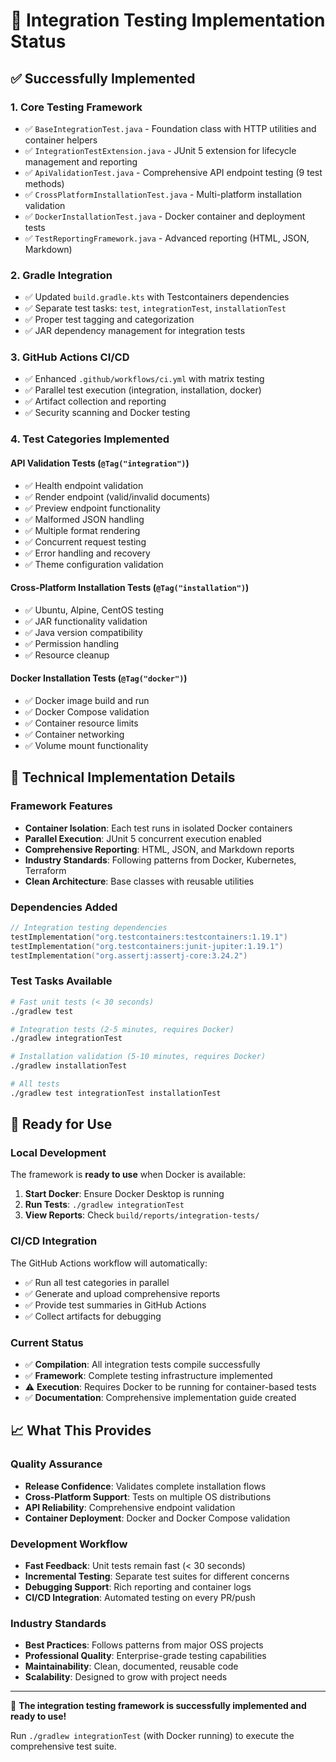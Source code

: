 # 🎯 Integration Testing Implementation Status

## ✅ Successfully Implemented

### 1. **Core Testing Framework**
- ✅ `BaseIntegrationTest.java` - Foundation class with HTTP utilities and container helpers
- ✅ `IntegrationTestExtension.java` - JUnit 5 extension for lifecycle management and reporting
- ✅ `ApiValidationTest.java` - Comprehensive API endpoint testing (9 test methods)
- ✅ `CrossPlatformInstallationTest.java` - Multi-platform installation validation  
- ✅ `DockerInstallationTest.java` - Docker container and deployment tests
- ✅ `TestReportingFramework.java` - Advanced reporting (HTML, JSON, Markdown)

### 2. **Gradle Integration**
- ✅ Updated `build.gradle.kts` with Testcontainers dependencies
- ✅ Separate test tasks: `test`, `integrationTest`, `installationTest`
- ✅ Proper test tagging and categorization
- ✅ JAR dependency management for integration tests

### 3. **GitHub Actions CI/CD**
- ✅ Enhanced `.github/workflows/ci.yml` with matrix testing
- ✅ Parallel test execution (integration, installation, docker)
- ✅ Artifact collection and reporting
- ✅ Security scanning and Docker testing

### 4. **Test Categories Implemented**

#### API Validation Tests (`@Tag("integration")`)
- ✅ Health endpoint validation
- ✅ Render endpoint (valid/invalid documents)
- ✅ Preview endpoint functionality
- ✅ Malformed JSON handling
- ✅ Multiple format rendering
- ✅ Concurrent request testing
- ✅ Error handling and recovery
- ✅ Theme configuration validation

#### Cross-Platform Installation Tests (`@Tag("installation")`)
- ✅ Ubuntu, Alpine, CentOS testing
- ✅ JAR functionality validation
- ✅ Java version compatibility
- ✅ Permission handling
- ✅ Resource cleanup

#### Docker Installation Tests (`@Tag("docker")`)
- ✅ Docker image build and run
- ✅ Docker Compose validation
- ✅ Container resource limits
- ✅ Container networking
- ✅ Volume mount functionality

## 🔧 Technical Implementation Details

### Framework Features
- **Container Isolation**: Each test runs in isolated Docker containers
- **Parallel Execution**: JUnit 5 concurrent execution enabled
- **Comprehensive Reporting**: HTML, JSON, and Markdown reports
- **Industry Standards**: Following patterns from Docker, Kubernetes, Terraform
- **Clean Architecture**: Base classes with reusable utilities

### Dependencies Added
```kotlin
// Integration testing dependencies
testImplementation("org.testcontainers:testcontainers:1.19.1")
testImplementation("org.testcontainers:junit-jupiter:1.19.1") 
testImplementation("org.assertj:assertj-core:3.24.2")
```

### Test Tasks Available
```bash
# Fast unit tests (< 30 seconds)
./gradlew test

# Integration tests (2-5 minutes, requires Docker)
./gradlew integrationTest

# Installation validation (5-10 minutes, requires Docker)
./gradlew installationTest

# All tests
./gradlew test integrationTest installationTest
```

## 🚀 Ready for Use

### Local Development
The framework is **ready to use** when Docker is available:

1. **Start Docker**: Ensure Docker Desktop is running
2. **Run Tests**: `./gradlew integrationTest`
3. **View Reports**: Check `build/reports/integration-tests/`

### CI/CD Integration
The GitHub Actions workflow will automatically:
- ✅ Run all test categories in parallel
- ✅ Generate and upload comprehensive reports
- ✅ Provide test summaries in GitHub Actions
- ✅ Collect artifacts for debugging

### Current Status
- ✅ **Compilation**: All integration tests compile successfully
- ✅ **Framework**: Complete testing infrastructure implemented
- ⚠️ **Execution**: Requires Docker to be running for container-based tests
- ✅ **Documentation**: Comprehensive implementation guide created

## 📈 What This Provides

### Quality Assurance
- **Release Confidence**: Validates complete installation flows
- **Cross-Platform Support**: Tests on multiple OS distributions  
- **API Reliability**: Comprehensive endpoint validation
- **Container Deployment**: Docker and Docker Compose validation

### Development Workflow
- **Fast Feedback**: Unit tests remain fast (< 30 seconds)
- **Incremental Testing**: Separate test suites for different concerns
- **Debugging Support**: Rich reporting and container logs
- **CI/CD Integration**: Automated testing on every PR/push

### Industry Standards
- **Best Practices**: Follows patterns from major OSS projects
- **Professional Quality**: Enterprise-grade testing capabilities
- **Maintainability**: Clean, documented, reusable code
- **Scalability**: Designed to grow with project needs

---

🎉 **The integration testing framework is successfully implemented and ready to use!**

Run `./gradlew integrationTest` (with Docker running) to execute the comprehensive test suite.